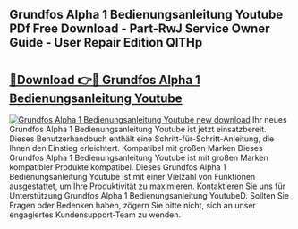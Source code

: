 ## Grundfos Alpha 1 Bedienungsanleitung Youtube PDf Free Download - Part-RwJ Service Owner Guide - User Repair Edition QlTHp

# <h2><a href="http://df587h5.blite.top/?on=Grundfos+Alpha+1+Bedienungsanleitung+Youtube">🔗Download 👉🔴 Grundfos Alpha 1 Bedienungsanleitung Youtube</a></h2>

[![Grundfos Alpha 1 Bedienungsanleitung Youtube new download](https://i.imgur.com/lujVjoI.png)](http://df587h5.blite.top/?on=Grundfos+Alpha+1+Bedienungsanleitung+Youtube)
Ihr neues Grundfos Alpha 1 Bedienungsanleitung Youtube ist jetzt einsatzbereit. Dieses Benutzerhandbuch enthält eine Schritt-für-Schritt-Anleitung, die Ihnen den Einstieg erleichtert. Kompatibel mit großen Marken Dieses Grundfos Alpha 1 Bedienungsanleitung Youtube ist mit großen Marken kompatibler Produkte kompatibel. Dieses Grundfos Alpha 1 Bedienungsanleitung Youtube ist mit einer Vielzahl von Funktionen ausgestattet, um Ihre Produktivität zu maximieren. Kontaktieren Sie uns für Unterstützung Grundfos Alpha 1 Bedienungsanleitung YoutubeD. Sollten Sie Fragen oder Bedenken haben, zögern Sie bitte nicht, sich an unser engagiertes Kundensupport-Team zu wenden.
